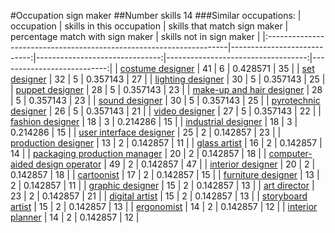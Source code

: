 #Occupation sign maker
##Number skills 14
###Similar occupations:
| occupation                                                          |   skills in this occupation |   skills that match sign maker |   percentage match with sign maker |   skills not in sign maker |
|:--------------------------------------------------------------------|----------------------------:|-------------------------------:|-----------------------------------:|---------------------------:|
| [costume designer](costume_designer.md)                             |                          41 |                              6 |                           0.428571 |                         35 |
| [set designer](set_designer.md)                                     |                          32 |                              5 |                           0.357143 |                         27 |
| [lighting designer](lighting_designer.md)                           |                          30 |                              5 |                           0.357143 |                         25 |
| [puppet designer](puppet_designer.md)                               |                          28 |                              5 |                           0.357143 |                         23 |
| [make-up and hair designer](make-up_and_hair_designer.md)           |                          28 |                              5 |                           0.357143 |                         23 |
| [sound designer](sound_designer.md)                                 |                          30 |                              5 |                           0.357143 |                         25 |
| [pyrotechnic designer](pyrotechnic_designer.md)                     |                          26 |                              5 |                           0.357143 |                         21 |
| [video designer](video_designer.md)                                 |                          27 |                              5 |                           0.357143 |                         22 |
| [fashion designer](fashion_designer.md)                             |                          18 |                              3 |                           0.214286 |                         15 |
| [industrial designer](industrial_designer.md)                       |                          18 |                              3 |                           0.214286 |                         15 |
| [user interface designer](user_interface_designer.md)               |                          25 |                              2 |                           0.142857 |                         23 |
| [production designer](production_designer.md)                       |                          13 |                              2 |                           0.142857 |                         11 |
| [glass artist](glass_artist.md)                                     |                          16 |                              2 |                           0.142857 |                         14 |
| [packaging production manager](packaging_production_manager.md)     |                          20 |                              2 |                           0.142857 |                         18 |
| [computer-aided design operator](computer-aided_design_operator.md) |                          49 |                              2 |                           0.142857 |                         47 |
| [interior designer](interior_designer.md)                           |                          20 |                              2 |                           0.142857 |                         18 |
| [cartoonist](cartoonist.md)                                         |                          17 |                              2 |                           0.142857 |                         15 |
| [furniture designer](furniture_designer.md)                         |                          13 |                              2 |                           0.142857 |                         11 |
| [graphic designer](graphic_designer.md)                             |                          15 |                              2 |                           0.142857 |                         13 |
| [art director](art_director.md)                                     |                          23 |                              2 |                           0.142857 |                         21 |
| [digital artist](digital_artist.md)                                 |                          15 |                              2 |                           0.142857 |                         13 |
| [storyboard artist](storyboard_artist.md)                           |                          15 |                              2 |                           0.142857 |                         13 |
| [ergonomist](ergonomist.md)                                         |                          14 |                              2 |                           0.142857 |                         12 |
| [interior planner](interior_planner.md)                             |                          14 |                              2 |                           0.142857 |                         12 |
